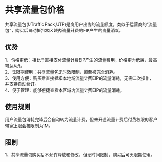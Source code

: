 # 共享流量包价格

共享流量包(UTraffic Pack,UTP)是向用户出售的流量额度，类似于运营商的“流量包”，购买后自动抵扣本区域内流量计费的EIP产生的流量消耗。

## 优势

1、价格更低：相比于直接支付流量计费EIP产生的流量费用，价格更为低廉，最高可达8折。  
2、无限期使用：共享流量包无时效限制，直至被完全消耗。  
3、使用方便：购买后直接抵扣本地域流量计费EIP的流量消耗，无需二次操作，并支持自动续订。  
4、便于管理：能够便捷查看本区域内流量计费EIP的流量消耗。

## 使用规则

用户流量包消耗完毕后会自动转为流量计费，但未开通流量计费后付费权限的客户带宽上限会被限制为1M。


## 限制
1、共享流量包购买后不允许释放和修改，但无时间限制，购买后可无限期使用。
